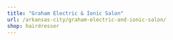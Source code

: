 ```yaml
---
title: "Graham Electric & Ionic Salon"
url: /arkansas-city/graham-electric-and-ionic-salon/
shop: hairdresser
---
```

